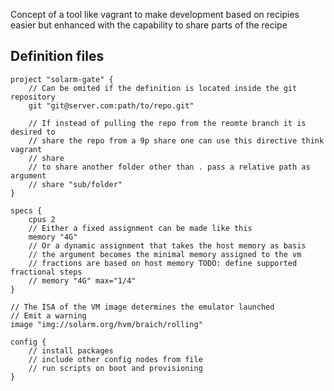 Concept of a tool like vagrant to make development based on recipies easier but enhanced with the capability to share parts of the recipe

## Definition files
```kdl
project "solarm-gate" {
	// Can be omited if the definition is located inside the git repository
	git "git@server.com:path/to/repo.git"

	// If instead of pulling the repo from the reomte branch it is desired to 
	// share the repo from a 9p share one can use this directive think vagrant
	// share
	// to share another folder other than . pass a relative path as argument
	// share "sub/folder"
}

specs {
	cpus 2
	// Either a fixed assignment can be made like this
	memory "4G"
	// Or a dynamic assignment that takes the host memory as basis
	// the argument becomes the minimal memory assigned to the vm
	// fractions are based on host memory TODO: define supported fractional steps
	// memory "4G" max="1/4"
}

// The ISA of the VM image determines the emulator launched
// Emit a warning 
image "img://solarm.org/hvm/braich/rolling"

config {
	// install packages
	// include other config nodes from file
	// run scripts on boot and provisioning
}
```